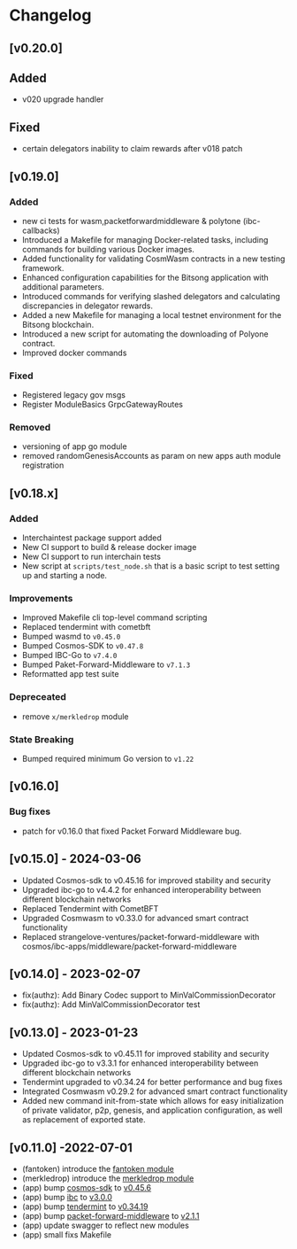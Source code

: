 <!--
Guiding Principles:

Changelogs are for humans, not machines.
There should be an entry for every single version.
The same types of changes should be grouped.
Versions and sections should be linkable.
The latest version comes first.
The release date of each version is displayed.
Mention whether you follow Semantic Versioning.

Usage:

Change log entries are to be added to the Unreleased section under the
appropriate stanza (see below). Each entry should ideally include a tag and
the Github issue reference in the following format:

* (<tag>) \#<issue-number> message

The issue numbers will later be link-ified during the release process so you do
not have to worry about including a link manually, but you can if you wish.

Types of changes (Stanzas):

"Features" for new features.
"Improvements" for changes in existing functionality.
"Deprecated" for soon-to-be removed features.
"Bug Fixes" for any bug fixes.
"Client Breaking" for breaking CLI commands and REST routes.
"State Machine Breaking" for breaking the AppState

Ref: https://keepachangelog.com/en/1.0.0/
-->

# Changelog
## [v0.20.0]

## Added
- v020 upgrade handler 

## Fixed
- certain delegators inability to claim rewards after v018 patch 

## [v0.19.0]
### Added 
- new ci tests for wasm,packetforwardmiddleware & polytone (ibc-callbacks)
- Introduced a Makefile for managing Docker-related tasks, including commands for building various Docker images.
- Added functionality for validating CosmWasm contracts in a new testing framework.
- Enhanced configuration capabilities for the Bitsong application with additional parameters.
- Introduced commands for verifying slashed delegators and calculating discrepancies in delegator rewards.
- Added a new Makefile for managing a local testnet environment for the Bitsong blockchain.
- Introduced a new script for automating the downloading of Polyone contract.
- Improved docker commands

### Fixed
- Registered legacy gov msgs
- Register ModuleBasics GrpcGatewayRoutes

### Removed 
- versioning of app go module 
- removed randomGenesisAccounts as param on new apps auth module registration

## [v0.18.x]
### Added
- Interchaintest package support added
- New CI support to build & release docker image
- New CI support to run interchain tests
- New script at `scripts/test_node.sh` that is a basic script to test setting up and starting a node.
### Improvements 
- Improved Makefile cli top-level command scripting
- Replaced tendermint with cometbft
- Bumped wasmd to `v0.45.0`
- Bumped Cosmos-SDK to `v0.47.8`
- Bumped IBC-Go to `v7.4.0`
- Bumped Paket-Forward-Middleware to `v7.1.3`
- Reformatted app test suite

### Depreceated
- remove `x/merkledrop` module

### State Breaking 
- Bumped required minimum Go version to `v1.22`

## [v0.16.0]
### Bug fixes 
- patch for v0.16.0 that fixed Packet Forward Middleware bug.

## [v0.15.0] - 2024-03-06
- Updated Cosmos-sdk to v0.45.16 for improved stability and security
- Upgraded ibc-go to v4.4.2 for enhanced interoperability between different blockchain networks
- Replaced Tendermint with CometBFT
- Upgraded Cosmwasm to v0.33.0 for advanced smart contract functionality
- Replaced strangelove-ventures/packet-forward-middleware with cosmos/ibc-apps/middleware/packet-forward-middleware

## [v0.14.0] - 2023-02-07
- fix(authz): Add Binary Codec support to MinValCommissionDecorator
- fix(authz): Add MinValCommissionDecorator test

## [v0.13.0] - 2023-01-23
- Updated Cosmos-sdk to v0.45.11 for improved stability and security
- Upgraded ibc-go to v3.3.1 for enhanced interoperability between different blockchain networks
- Tendermint upgraded to v0.34.24 for better performance and bug fixes
- Integrated Cosmwasm v0.29.2 for advanced smart contract functionality
- Added new command init-from-state which allows for easy initialization of private validator, p2p, genesis, and application configuration, as well as replacement of exported state.

## [v0.11.0] -2022-07-01

* (fantoken) introduce the [fantoken module](./x/fantoken/spec)
* (merkledrop) introduce the [merkledrop module](./x/merkledrop/spec)
* (app) bump [cosmos-sdk](https://github.com/cosmos/cosmos-sdk) to [v0.45.6](https://github.com/cosmos/cosmos-sdk/tree/v0.45.6)
* (app) bump [ibc](https://github.com/cosmos/ibc-go) to [v3.0.0](https://github.com/cosmos/ibc-go/tree/v3.0.0)
* (app) bump [tendermint](https://github.com/tendermint/tendermint) to [v0.34.19](https://github.com/tendermint/tendermint/tree/v0.34.19)
* (app) bump [packet-forward-middleware](https://github.com/strangelove-ventures/packet-forward-middleware) to [v2.1.1](github.com/strangelove-ventures/packet-forward-middleware/tree/v2.1.1)
* (app) update swagger to reflect new modules
* (app) small fixs Makefile
